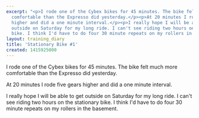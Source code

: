```yaml
---
excerpt: "<p>I rode one of the Cybex bikes for 45 minutes. The bike felt much more
  comfortable than the Expresso did yesterday.</p><p>At 20 minutes I rode five gears
  higher and did a one minute interval.</p><p>I really hope I will be able to get
  outside on Saturday for my long ride. I can't see riding two hours on the stationary
  bike. I think I'd have to do four 30 minute repeats on my rollers in the basement.</p>"
layout: training_diary
title: 'Stationary Bike #1'
created: 1415925000
---
```

<p>I rode one of the Cybex bikes for 45 minutes. The bike felt much more comfortable than the Expresso did yesterday.</p><p>At 20 minutes I rode five gears higher and did a one minute interval.</p><p>I really hope I will be able to get outside on Saturday for my long ride. I can't see riding two hours on the stationary bike. I think I'd have to do four 30 minute repeats on my rollers in the basement.</p>
